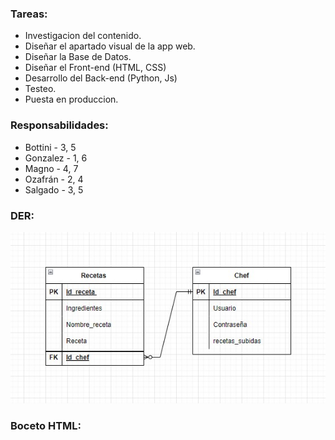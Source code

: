 ### Tareas:

* Investigacion del contenido.
* Diseñar el apartado visual de la app web.
* Diseñar la Base de Datos.
* Diseñar el Front-end (HTML, CSS)
* Desarrollo del Back-end (Python, Js)
* Testeo.
* Puesta en produccion.

### Responsabilidades:

* Bottini - 3, 5
* Gonzalez - 1, 6
* Magno - 4, 7
* Ozafrán - 2, 4
* Salgado - 3, 5

### DER: 
![Imagen DER](/Base_de_Datos/DER-base-de-datos.jpg "Imagen DER")

### Boceto HTML: 
  